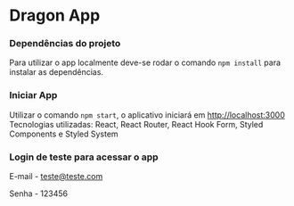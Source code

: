 # Dragon App

### Dependências do projeto

Para utilizar o app localmente deve-se rodar o comando `npm install` para instalar as dependências.

### Iniciar App

Utilizar o comando `npm start`, o aplicativo iniciará em [http://localhost:3000](http://localhost:3000)
Tecnologias utilizadas: React, React Router, React Hook Form, Styled Components e Styled System

### Login de teste para acessar o app

E-mail - teste@teste.com

Senha - 123456
